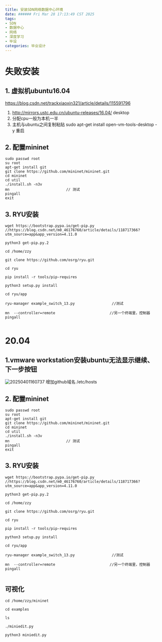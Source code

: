 ```yaml
---
title: 安装SDN网络数据中心环境
date: ###### Fri Mar 28 17:13:49 CST 2025
tags: 
- SDN
- 数据中心
- 网络
- 深度学习
- 毕设
categories: 毕业设计
---
```

# 失败安装
## 1. 虚拟机ubuntu16.04
https://blog.csdn.net/trackxiaoxin321/article/details/115591796
1. http://mirrors.ustc.edu.cn/ubuntu-releases/16.04/         desktop
2. 分配cpu一般为本机一半
3. 主机与ubuntu之间复制粘贴
sudo apt-get install open-vm-tools-desktop -y 
重启
## 2. 配置mininet
```
sudo passwd root
su root
apt-get install git
git clone https://github.com/mininet/mininet.git
cd mininet
cd util
./install.sh -n3v
mn                          // 测试
pingall
exit
```
## 3. RYU安装
```
wget https://bootstrap.pypa.io/get-pip.py       //https://blog.csdn.net/m0_46176760/article/details/118717366?utm_source=app&app_version=4.11.0

python3 get-pip.py.2

cd /home/zzy

git clone https://github.com/osrg/ryu.git

cd ryu

pip install -r tools/pip-requires

python3 setup.py install

cd ryu/app

ryu-manager example_switch_13.py                 //测试

mn  --controller=remote                         //另一个终端里，控制器
pingall


```

# 20.04

## 1.vmware workstation安装ubuntu无法显示继续、下一步按钮
![20250401160737](https://cdn.jsdelivr.net/gh/Yolo-ZZY/Image/20250401160737.png)
增加github域名
/etc/hosts
## 2. 配置mininet
```
sudo passwd root
su root
apt-get install git
git clone https://github.com/mininet/mininet.git
cd mininet
cd util
./install.sh -n3v
mn                          // 测试
pingall
exit
```
## 3. RYU安装
```
wget https://bootstrap.pypa.io/get-pip.py       //https://blog.csdn.net/m0_46176760/article/details/118717366?utm_source=app&app_version=4.11.0

python3 get-pip.py.2

cd /home/zzy

git clone https://github.com/osrg/ryu.git

cd ryu

pip install -r tools/pip-requires

python3 setup.py install

cd ryu/app

ryu-manager example_switch_13.py                 //测试

mn  --controller=remote                         //另一个终端里，控制器
pingall


```

## 可视化
```
cd /home/zzy/mininet

cd examples 

ls

./miniedit.py

python3 miniedit.py
```